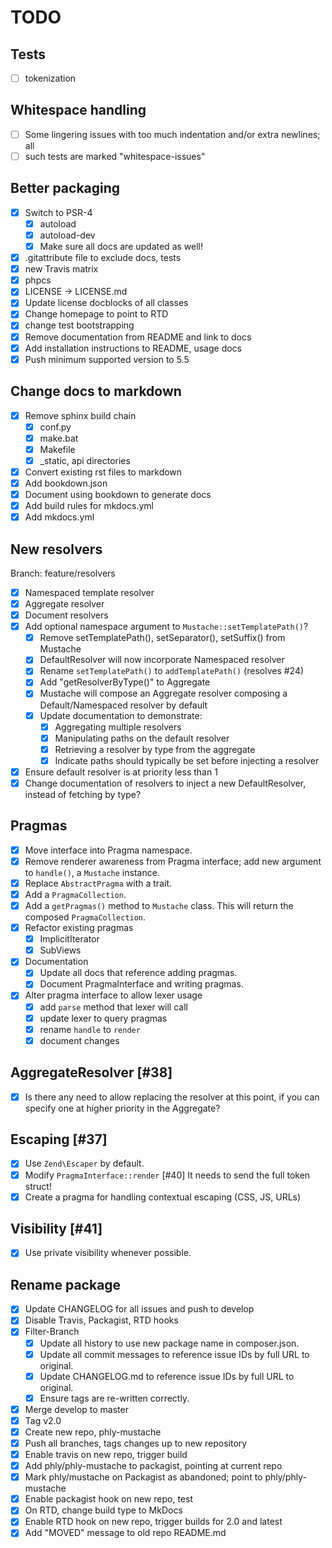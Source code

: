 # TODO

## Tests 

- [ ] tokenization

## Whitespace handling
- [ ] Some lingering issues with too much indentation and/or extra newlines; all
- [ ] such tests are marked "whitespace-issues"

## Better packaging

- [X] Switch to PSR-4
    - [X] autoload
    - [X] autoload-dev
    - [X] Make sure all docs are updated as well!
- [X] .gitattribute file to exclude docs, tests
- [X] new Travis matrix
- [X] phpcs
- [X] LICENSE -> LICENSE.md
- [X] Update license docblocks of all classes
- [X] Change homepage to point to RTD
- [X] change test bootstrapping
- [X] Remove documentation from README and link to docs
- [X] Add installation instructions to README, usage docs
- [X] Push minimum supported version to 5.5

## Change docs to markdown

- [X] Remove sphinx build chain
    - [X] conf.py
    - [X] make.bat
    - [X] Makefile
    - [X] _static, api directories
- [X] Convert existing rst files to markdown
- [X] Add bookdown.json
- [X] Document using bookdown to generate docs
- [X] Add build rules for mkdocs.yml
- [X] Add mkdocs.yml

## New resolvers

Branch: feature/resolvers

- [X] Namespaced template resolver
- [X] Aggregate resolver
- [X] Document resolvers
- [X] Add optional namespace argument to `Mustache::setTemplatePath()`?
    - [X] Remove setTemplatePath(), setSeparator(), setSuffix() from Mustache
    - [X] DefaultResolver will now incorporate Namespaced resolver
    - [X] Rename `setTemplatePath()` to `addTemplatePath()` (resolves #24)
    - [X] Add "getResolverByType()" to Aggregate
    - [X] Mustache will compose an Aggregate resolver composing a
      Default/Namespaced resolver by default
    - [X] Update documentation to demonstrate:
        - [X] Aggregating multiple resolvers
        - [X] Manipulating paths on the default resolver
        - [X] Retrieving a resolver by type from the aggregate
        - [X] Indicate paths should typically be set before injecting a resolver
- [X] Ensure default resolver is at priority less than 1
- [X] Change documentation of resolvers to inject a new DefaultResolver, instead
    of fetching by type?

## Pragmas

- [X] Move interface into Pragma namespace.
- [X] Remove renderer awareness from Pragma interface; add new argument to
    `handle()`, a `Mustache` instance.
- [X] Replace `AbstractPragma` with a trait.
- [X] Add a `PragmaCollection`.
- [X] Add a `getPragmas()`  method to `Mustache` class.  This will return the
  composed `PragmaCollection`.
- [X] Refactor existing pragmas
    - [X] ImplicitIterator
    - [X] SubViews
- [X] Documentation
    - [X] Update all docs that reference adding pragmas.
    - [X] Document PragmaInterface and writing pragmas.
- [X] Alter pragma interface to allow lexer usage
    - [X] add `parse` method that lexer will call
    - [X] update lexer to query pragmas
    - [X] rename `handle` to `render`
    - [X] document changes

## AggregateResolver [#38]

- [X] Is there any need to allow replacing the resolver at this point, if you
  can specify one at higher priority in the Aggregate?

## Escaping [#37]

- [X] Use `Zend\Escaper` by default.
- [X] Modify `PragmaInterface::render` [#40]
  It needs to send the full token struct!
- [X] Create a pragma for handling contextual escaping (CSS, JS, URLs)

## Visibility [#41]

- [X] Use private visibility whenever possible.

## Rename package

- [X] Update CHANGELOG for all issues and push to develop
- [X] Disable Travis, Packagist, RTD hooks
- [X] Filter-Branch
    - [X] Update all history to use new package name in composer.json.
    - [X] Update all commit messages to reference issue IDs by full URL to
        original.
    - [X] Update CHANGELOG.md to reference issue IDs by full URL to original.
    - [X] Ensure tags are re-written correctly.
- [X] Merge develop to master
- [X] Tag v2.0
- [X] Create new repo, phly-mustache
- [X] Push all branches, tags changes up to new repository
- [X] Enable travis on new repo, trigger build
- [X] Add phly/phly-mustache to packagist, pointing at current repo
- [X] Mark phly/mustache on Packagist as abandoned; point to phly/phly-mustache
- [X] Enable packagist hook on new repo, test
- [X] On RTD, change build type to MkDocs
- [X] Enable RTD hook on new repo, trigger builds for 2.0 and latest
- [X] Add "MOVED" message to old repo README.md
